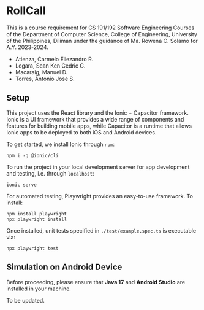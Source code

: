 # RollCall

This is a course requirement for CS 191/192 Software Engineering Courses of the Department of Computer Science, College of Engineering, University of the Philippines, Diliman under the guidance of Ma. Rowena C. Solamo for A.Y. 2023-2024.
- Atienza, Carmelo Ellezandro R.
- Legara, Sean Ken Cedric G.
- Macaraig, Manuel D.
- Torres, Antonio Jose S.

## Setup
This project uses the React library and the Ionic + Capacitor framework. Ionic is a UI framework that provides a wide range of components and features for building mobile apps, while Capacitor is a runtime that allows Ionic apps to be deployed to both iOS and Android devices.

To get started, we install Ionic through `npm`:
```
npm i -g @ionic/cli
```
To run the project in your local development server for app development and testing, i.e. through `localhost`:
```
ionic serve
```

For automated testing, Playwright provides an easy-to-use framework. To install:
```
npm install playwright
npx playwright install
```
Once installed, unit tests specified in `./test/example.spec.ts` is executable via:
```
npx playwright test
```

## Simulation on Android Device
Before proceeding, please ensure that **Java 17** and **Android Studio** are installed in your machine.

To be updated.
